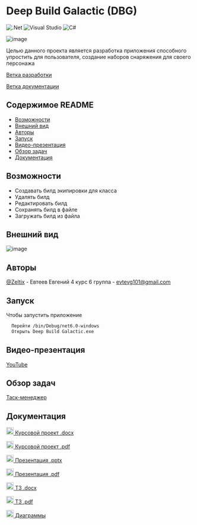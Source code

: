 # Deep Build Galactic (DBG)
![.Net](https://img.shields.io/badge/.NET-5C2D91?style=for-the-badge&logo=.net&logoColor=white)
![Visual Studio](https://img.shields.io/badge/Visual%20Studio-5C2D91.svg?style=for-the-badge&logo=visual-studio&logoColor=white)
![C#](https://img.shields.io/badge/c%23-%23239120.svg?style=for-the-badge&logo=c-sharp&logoColor=white)

![image](https://user-images.githubusercontent.com/92426154/202459054-48c97144-b374-410c-a1b0-c3c137ad43c1.png)

Целью данного проекта является разработка приложения способного
упростить для пользователя, создание наборов снаряжения для своего персонажа

[Ветка разработки](https://github.com/Zeltix/Deep-Build-Galactic-DBG/tree/develop)

[Ветка документации](https://github.com/Zeltix/Deep-Build-Galactic-DBG/tree/docs)

## Содержимое README

- [Возможности](https://github.com/Zeltix/Deep-Build-Galactic-DBG/edit/main/README.md#%D0%B2%D0%BE%D0%B7%D0%BC%D0%BE%D0%B6%D0%BD%D0%BE%D1%81%D1%82%D0%B8)
- [Внешний вид](https://github.com/Zeltix/Deep-Build-Galactic-DBG/edit/main/README.md#%D0%B2%D0%BD%D0%B5%D1%88%D0%BD%D0%B8%D0%B9-%D0%B2%D0%B8%D0%B4)
- [Авторы](https://github.com/Zeltix/Deep-Build-Galactic-DBG/edit/main/README.md#%D0%B0%D0%B2%D1%82%D0%BE%D1%80%D1%8B)
- [Запуск](https://github.com/Zeltix/Deep-Build-Galactic-DBG/edit/main/README.md#%D0%B7%D0%B0%D0%BF%D1%83%D1%81%D0%BA)
- [Видео-презентация](https://github.com/Zeltix/Deep-Build-Galactic-DBG/edit/main/README.md#%D0%B2%D0%B8%D0%B4%D0%B5%D0%BE-%D0%BF%D1%80%D0%B5%D0%B7%D0%B5%D0%BD%D1%82%D0%B0%D1%86%D0%B8%D1%8F)
- [Обзор задач](https://github.com/Zeltix/Deep-Build-Galactic-DBG/edit/main/README.md#%D0%BE%D0%B1%D0%B7%D0%BE%D1%80-%D0%B7%D0%B0%D0%B4%D0%B0%D1%87)
- [Документация](https://github.com/Zeltix/Deep-Build-Galactic-DBG/edit/main/README.md#%D0%B4%D0%BE%D0%BA%D1%83%D0%BC%D0%B5%D0%BD%D1%82%D0%B0%D1%86%D0%B8%D1%8F)

## Возможности
- Создавать билд экипировки для класса
- Удалять билд
- Редактировать билд
- Сохранять билд в файле
- Загружать билд из файла

## Внешний вид
![image](https://user-images.githubusercontent.com/92426154/202453378-9fb0ea19-dd55-4f98-acf0-035add0519fb.png)


## Авторы
[@Zeltix](https://github.com/Zeltix) - Евтеев Евгений 4 курс 6 группа - evtevg101@gmail.com

## Запуск
Чтобы запустить приложение
```bash
  Перейти /bin/Debug/net6.0-windows
  Открыть Deep Build Galactic.exe
```

## Видео-презентация
[YouTube](https://youtu.be/TEy17AAuC7Q)

## Обзор задач
[Таск-менеджер](https://github.com/users/Zeltix/projects/1/views/1)

## Документация
<img src="https://cdn-icons-png.flaticon.com/512/281/281760.png" alt="Doc" width="20" height="20"/>[ Курсовой проект .docx](https://github.com/Zeltix/Deep-Build-Galactic-DBG/blob/docs/%D0%9A%D1%83%D1%80%D1%81%D0%BE%D0%B2%D0%BE%D0%B9%20%D0%BF%D1%80%D0%BE%D0%B5%D0%BA%D1%82.docx)

<img src="https://cdn-icons-png.flaticon.com/512/337/337946.png" alt="Doc" width="20" height="20"/>[ Курсовой проект .pdf](https://github.com/Zeltix/Deep-Build-Galactic-DBG/blob/docs/%D0%9A%D1%83%D1%80%D1%81%D0%BE%D0%B2%D0%BE%D0%B9%20%D0%BF%D1%80%D0%BE%D0%B5%D0%BA%D1%82.pdf)

<img src="https://cdn-icons-png.flaticon.com/512/281/281760.png" alt="Doc" width="20" height="20"/>[ Презентация .pptx](https://github.com/Zeltix/Deep-Build-Galactic-DBG/blob/docs/Deep%20Build%20Galactic.pptx)

<img src="https://cdn-icons-png.flaticon.com/512/337/337946.png" alt="Doc" width="20" height="20"/>[ Презентация .pdf](https://github.com/Zeltix/Deep-Build-Galactic-DBG/blob/docs/Deep%20Build%20Galactic.pdf)

<img src="https://cdn-icons-png.flaticon.com/512/281/281760.png" alt="Doc" width="20" height="20"/>[ ТЗ .docx](https://github.com/Zeltix/Deep-Build-Galactic-DBG/blob/docs/%D0%A2%D0%97.docx)

<img src="https://cdn-icons-png.flaticon.com/512/337/337946.png" alt="Doc" width="20" height="20"/>[ ТЗ .pdf](https://github.com/Zeltix/Deep-Build-Galactic-DBG/blob/docs/%D0%A2%D0%97.pdf)

<img src="https://cdn-icons-png.flaticon.com/512/7170/7170247.png" alt="Doc" width="20" height="20"/>[ Диаграммы](https://github.com/Zeltix/Deep-Build-Galactic-DBG/tree/docs)
